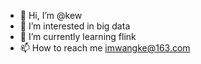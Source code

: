 - 👋 Hi, I’m @kew
- 👀 I’m interested in big data
- 🌱 I’m currently learning flink
- 📫 How to reach me imwangke@163.com

<!---
imkew/imkew is a ✨ special ✨ repository because its `README.md` (this file) appears on your GitHub profile.
You can click the Preview link to take a look at your changes.
--->
